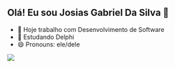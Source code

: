 ## Olá! Eu sou Josias Gabriel Da Silva 👋

- 🔭 Hoje trabalho com Desenvolvimento de Software
- 🌱 Estudando Delphi
- 😄 Pronouns: ele/dele

<a href="https://www.linkedin.com/in/josias-gabriel-da-silva-6845b1253/" target="_blank"><img src="https://img.shields.io/badge/-LinkedIn-%230077B5?style=for-the-badge&logo=linkedin&logoColor=white" target="_blank"></a>
